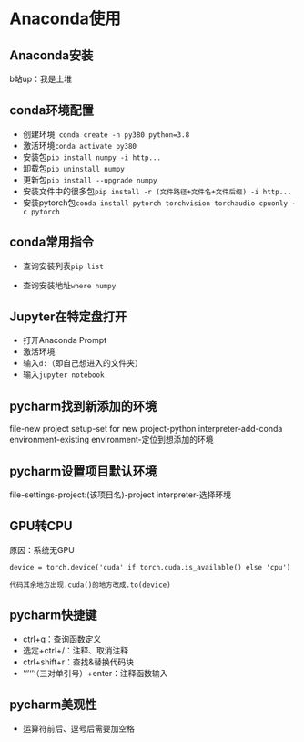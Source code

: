 # Anaconda使用

## Anaconda安装

b站up：我是土堆

## conda环境配置

* 创建环境```  conda create -n py380 python=3.8 ```
* 激活环境``` conda activate py380 ```
* 安装包``` pip install numpy -i http... ```
* 卸载包``` pip uninstall numpy ```
* 更新包``` pip install --upgrade numpy ```
* 安装文件中的很多包``` pip install -r (文件路径+文件名+文件后缀) -i http... ```
* 安装pytorch包``` conda install pytorch torchvision torchaudio cpuonly -c pytorch ```

## conda常用指令

* 查询安装列表``` pip list ```

* 查询安装地址``` where numpy ```

## Jupyter在特定盘打开

* 打开Anaconda Prompt
* 激活环境
* 输入``` d: ```（即自己想进入的文件夹）
* 输入``` jupyter notebook ```


## pycharm找到新添加的环境

file-new project setup-set for new project-python interpreter-add-conda environment-existing environment-定位到想添加的环境

## pycharm设置项目默认环境

file-settings-project:(该项目名)-project interpreter-选择环境

## GPU转CPU

 原因：系统无GPU

``` device = torch.device('cuda' if torch.cuda.is_available() else 'cpu') ```

``` 代码其余地方出现.cuda()的地方改成.to(device) ```

## pycharm快捷键

* ctrl+q：查询函数定义
* 选定+ctrl+/：注释、取消注释
* ctrl+shift+r：查找&替换代码块
* ’‘’‘’‘（三对单引号）+enter：注释函数输入

## pycharm美观性

* 运算符前后、逗号后需要加空格